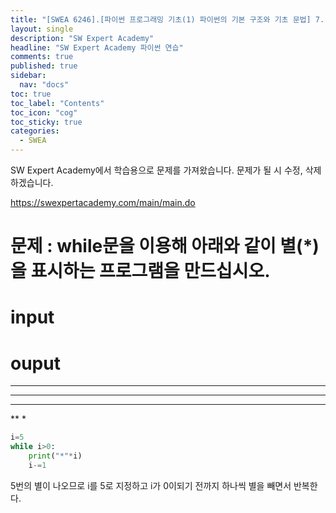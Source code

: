 ```yaml
---
title: "[SWEA 6246].[파이썬 프로그래밍 기초(1) 파이썬의 기본 구조와 기초 문법] 7. 흐름과 제어 - 반복 8"
layout: single
description: "SW Expert Academy"
headline: "SW Expert Academy 파이썬 연습"
comments: true
published: true
sidebar:
  nav: "docs"
toc: true
toc_label: "Contents"
toc_icon: "cog"
toc_sticky: true
categories:
  - SWEA
---
```


SW Expert Academy에서 학습용으로 문제를 가져왔습니다. 문제가 될 시 수정, 삭제하겠습니다.

https://swexpertacademy.com/main/main.do

# 문제 : while문을 이용해 아래와 같이 별(*)을 표시하는 프로그램을 만드십시오.

# input

# ouput
*****
****
***
**
*


```python
i=5
while i>0:
    print("*"*i)
    i-=1
```

5번의 별이 나오므로 i를 5로 지정하고 i가 0이되기 전까지 하나씩 별을 빼면서 반복한다.


